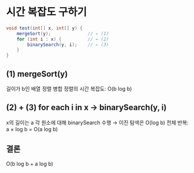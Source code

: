 # 시간 복잡도 구하기 
```java 
void test(int[] x, int[] y) {
    mergeSort(y);              // ← (1)
    for (int i : x) {          // ← (2)
        binarySearch(y, i);    // ← (3)
    }
}
```
## (1) mergeSort(y)
길이가 b인 배열 정렬
병합 정렬의 시간 복잡도: O(b log b)

## (2) + (3) for each i in x → binarySearch(y, i)
x의 길이는 a
각 원소에 대해 binarySearch 수행 → 이진 탐색은 O(log b)
전체 반복: a × log b = O(a log b)


## 결론
O(b log b  + a log b)